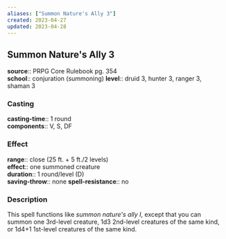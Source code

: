 ```yaml
---
aliases: ["Summon Nature's Ally 3"]
created: 2023-04-27
updated: 2023-04-28
---
```


## Summon Nature's Ally 3

**source**:: PRPG Core Rulebook pg. 354  
**school**:: conjuration (summoning)
**level**:: druid 3, hunter 3, ranger 3, shaman 3

### Casting

**casting-time**:: 1 round  
**components**:: V, S, DF

### Effect

**range**:: close (25 ft. + 5 ft./2 levels)  
**effect**:: one summoned creature  
**duration**:: 1 round/level (D)  
**saving-throw**:: none
**spell-resistance**:: no

### Description

This spell functions like *summon nature's ally I*, except that you can summon one 3rd-level creature, 1d3 2nd-level creatures of the same kind, or 1d4+1 1st-level creatures of the same kind.
